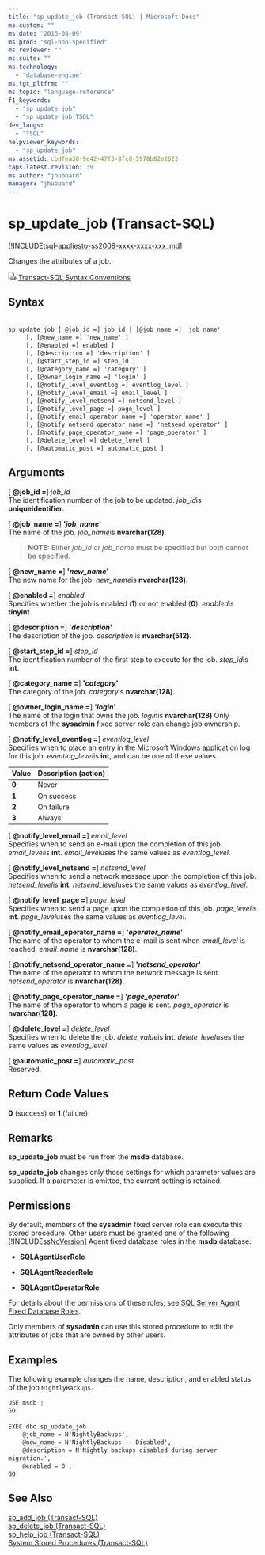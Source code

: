 ```yaml
---
title: "sp_update_job (Transact-SQL) | Microsoft Docs"
ms.custom: ""
ms.date: "2016-08-09"
ms.prod: "sql-non-specified"
ms.reviewer: ""
ms.suite: ""
ms.technology: 
  - "database-engine"
ms.tgt_pltfrm: ""
ms.topic: "language-reference"
f1_keywords: 
  - "sp_update_job"
  - "sp_update_job_TSQL"
dev_langs: 
  - "TSQL"
helpviewer_keywords: 
  - "sp_update_job"
ms.assetid: cbdfea38-9e42-47f3-8fc8-5978b82e2623
caps.latest.revision: 39
ms.author: "jhubbard"
manager: "jhubbard"
---
```

# sp_update_job (Transact-SQL)
[!INCLUDE[tsql-appliesto-ss2008-xxxx-xxxx-xxx_md](../../../database-engine/configure/windows/includes/tsql-appliesto-ss2008-xxxx-xxxx-xxx-md.md)]

  Changes the attributes of a job.  
  

  
 ![Topic link icon](../../../database-engine/configure/windows/media/topic-link.gif "Topic link icon") [Transact-SQL Syntax Conventions](../../../t-sql/language-elements/transact-sql-syntax-conventions-transact-sql.md)  
  
## Syntax  
  
```  
  
sp_update_job [ @job_id =] job_id | [@job_name =] 'job_name'  
     [, [@new_name =] 'new_name' ]   
     [, [@enabled =] enabled ]  
     [, [@description =] 'description' ]   
     [, [@start_step_id =] step_id ]  
     [, [@category_name =] 'category' ]   
     [, [@owner_login_name =] 'login' ]  
     [, [@notify_level_eventlog =] eventlog_level ]  
     [, [@notify_level_email =] email_level ]  
     [, [@notify_level_netsend =] netsend_level ]  
     [, [@notify_level_page =] page_level ]  
     [, [@notify_email_operator_name =] 'operator_name' ]  
     [, [@notify_netsend_operator_name =] 'netsend_operator' ]  
     [, [@notify_page_operator_name =] 'page_operator' ]  
     [, [@delete_level =] delete_level ]   
     [, [@automatic_post =] automatic_post ]  
```  
  
## Arguments  
 [ **@job_id =**] *job_id*  
 The identification number of the job to be updated. *job_id*is **uniqueidentifier**.  
  
 [ **@job_name =**] **'***job_name***'**  
 The name of the job. *job_name*is **nvarchar(128)**.  
  
> **NOTE:** Either *job_id* or *job_name* must be specified but both cannot be specified.  
  
 [ **@new_name =**] **'***new_name***'**  
 The new name for the job. *new_name*is **nvarchar(128)**.  
  
 [ **@enabled =**] *enabled*  
 Specifies whether the job is enabled (**1**) or not enabled (**0**). *enabled*is **tinyint**.  
  
 [ **@description =**] **'***description***'**  
 The description of the job. *description* is **nvarchar(512)**.  
  
 [ **@start_step_id =**] *step_id*  
 The identification number of the first step to execute for the job. *step_id*is **int**.  
  
 [ **@category_name =**] **'***category***'**  
 The category of the job. *category*is **nvarchar(128)**.  
  
 [ **@owner_login_name =**] **'***login***'**  
 The name of the login that owns the job. *login*is **nvarchar(128)** Only members of the **sysadmin** fixed server role can change job ownership.  
  
 [ **@notify_level_eventlog =**] *eventlog_level*  
 Specifies when to place an entry in the Microsoft Windows application log for this job. *eventlog_level*is **int**, and can be one of these values.  
  
|Value|Description (action)|  
|-----------|----------------------------|  
|**0**|Never|  
|**1**|On success|  
|**2**|On failure|  
|**3**|Always|  
  
 [ **@notify_level_email =**] *email_level*  
 Specifies when to send an e-mail upon the completion of this job. *email_level*is **int**. *email_level*uses the same values as *eventlog_level*.  
  
 [ **@notify_level_netsend =**] *netsend_level*  
 Specifies when to send a network message upon the completion of this job. *netsend_level*is **int**. *netsend_level*uses the same values as *eventlog_level*.  
  
 [ **@notify_level_page =**] *page_level*  
 Specifies when to send a page upon the completion of this job. *page_level*is **int**. *page_level*uses the same values as *eventlog_level*.  
  
 [ **@notify_email_operator_name =**] **'***operator_name***'**  
 The name of the operator to whom the e-mail is sent when *email_level* is reached. *email_name* is **nvarchar(128)**.  
  
 [ **@notify_netsend_operator_name =**] **'***netsend_operator***'**  
 The name of the operator to whom the network message is sent. *netsend_operator* is **nvarchar(128)**.  
  
 [ **@notify_page_operator_name =**] **'***page_operator***'**  
 The name of the operator to whom a page is sent. *page_operator* is **nvarchar(128)**.  
  
 [ **@delete_level =**] *delete_level*  
 Specifies when to delete the job. *delete_value*is **int**. *delete_level*uses the same values as *eventlog_level*.  
  
 [ **@automatic_post =**] *automatic_post*  
 Reserved.  
  
## Return Code Values  
 **0** (success) or **1** (failure)  
  
## Remarks  
 **sp_update_job** must be run from the **msdb** database.  
  
 **sp_update_job** changes only those settings for which parameter values are supplied. If a parameter is omitted, the current setting is retained.  
  
## Permissions  
 By default, members of the **sysadmin** fixed server role can execute this stored procedure. Other users must be granted one of the following [!INCLUDE[ssNoVersion](../../../advanced-analytics/r-services/includes/ssnoversion-md.md)] Agent fixed database roles in the **msdb** database:  
  
-   **SQLAgentUserRole**  
  
-   **SQLAgentReaderRole**  
  
-   **SQLAgentOperatorRole**  
  
 For details about the permissions of these roles, see [SQL Server Agent Fixed Database Roles](../Topic/SQL%20Server%20Agent%20Fixed%20Database%20Roles.md).  
  
 Only members of **sysadmin** can use this stored procedure to edit the attributes of jobs that are owned by other users.  
  
## Examples  
 The following example changes the name, description, and enabled status of the job `NightlyBackups`.  
  
```  
USE msdb ;  
GO  
  
EXEC dbo.sp_update_job  
    @job_name = N'NightlyBackups',  
    @new_name = N'NightlyBackups -- Disabled',  
    @description = N'Nightly backups disabled during server migration.',  
    @enabled = 0 ;  
GO  
```  
  
## See Also  
 [sp_add_job &#40;Transact-SQL&#41;](../../../relational-databases/reference/system-stored-procedures/sp-add-job-transact-sql.md)   
 [sp_delete_job &#40;Transact-SQL&#41;](../../../relational-databases/reference/system-stored-procedures/sp-delete-job-transact-sql.md)   
 [sp_help_job &#40;Transact-SQL&#41;](../../../relational-databases/reference/system-stored-procedures/sp-help-job-transact-sql.md)   
 [System Stored Procedures &#40;Transact-SQL&#41;](../../../relational-databases/reference/system-stored-procedures/system-stored-procedures-transact-sql.md)  
  
  